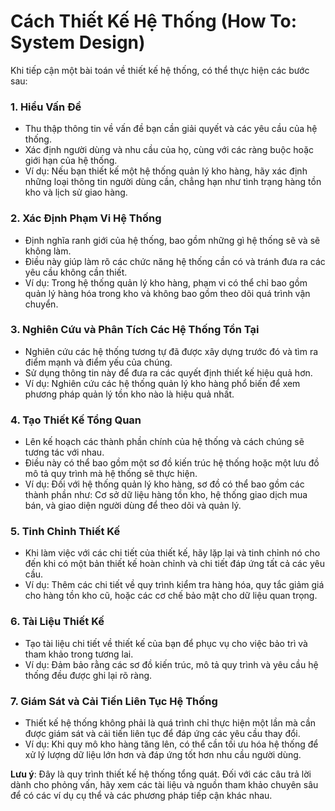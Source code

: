 # Cách Thiết Kế Hệ Thống (How To: System Design)

Khi tiếp cận một bài toán về thiết kế hệ thống, có thể thực hiện các bước sau:

### 1. Hiểu Vấn Đề
   - Thu thập thông tin về vấn đề bạn cần giải quyết và các yêu cầu của hệ thống.
   - Xác định người dùng và nhu cầu của họ, cùng với các ràng buộc hoặc giới hạn của hệ thống.
   - Ví dụ: Nếu bạn thiết kế một hệ thống quản lý kho hàng, hãy xác định những loại thông tin người dùng cần, chẳng hạn như tình trạng hàng tồn kho và lịch sử giao hàng.

### 2. Xác Định Phạm Vi Hệ Thống
   - Định nghĩa ranh giới của hệ thống, bao gồm những gì hệ thống sẽ và sẽ không làm.
   - Điều này giúp làm rõ các chức năng hệ thống cần có và tránh đưa ra các yêu cầu không cần thiết.
   - Ví dụ: Trong hệ thống quản lý kho hàng, phạm vi có thể chỉ bao gồm quản lý hàng hóa trong kho và không bao gồm theo dõi quá trình vận chuyển.

### 3. Nghiên Cứu và Phân Tích Các Hệ Thống Tồn Tại
   - Nghiên cứu các hệ thống tương tự đã được xây dựng trước đó và tìm ra điểm mạnh và điểm yếu của chúng.
   - Sử dụng thông tin này để đưa ra các quyết định thiết kế hiệu quả hơn.
   - Ví dụ: Nghiên cứu các hệ thống quản lý kho hàng phổ biến để xem phương pháp quản lý tồn kho nào là hiệu quả nhất.

### 4. Tạo Thiết Kế Tổng Quan
   - Lên kế hoạch các thành phần chính của hệ thống và cách chúng sẽ tương tác với nhau.
   - Điều này có thể bao gồm một sơ đồ kiến trúc hệ thống hoặc một lưu đồ mô tả quy trình mà hệ thống sẽ thực hiện.
   - Ví dụ: Đối với hệ thống quản lý kho hàng, sơ đồ có thể bao gồm các thành phần như: Cơ sở dữ liệu hàng tồn kho, hệ thống giao dịch mua bán, và giao diện người dùng để theo dõi và quản lý.

### 5. Tinh Chỉnh Thiết Kế
   - Khi làm việc với các chi tiết của thiết kế, hãy lặp lại và tinh chỉnh nó cho đến khi có một bản thiết kế hoàn chỉnh và chi tiết đáp ứng tất cả các yêu cầu.
   - Ví dụ: Thêm các chi tiết về quy trình kiểm tra hàng hóa, quy tắc giảm giá cho hàng tồn kho cũ, hoặc các cơ chế bảo mật cho dữ liệu quan trọng.

### 6. Tài Liệu Thiết Kế
   - Tạo tài liệu chi tiết về thiết kế của bạn để phục vụ cho việc bảo trì và tham khảo trong tương lai.
   - Ví dụ: Đảm bảo rằng các sơ đồ kiến trúc, mô tả quy trình và yêu cầu hệ thống đều được ghi lại rõ ràng.

### 7. Giám Sát và Cải Tiến Liên Tục Hệ Thống
   - Thiết kế hệ thống không phải là quá trình chỉ thực hiện một lần mà cần được giám sát và cải tiến liên tục để đáp ứng các yêu cầu thay đổi.
   - Ví dụ: Khi quy mô kho hàng tăng lên, có thể cần tối ưu hóa hệ thống để xử lý lượng dữ liệu lớn hơn và đáp ứng tốt hơn nhu cầu người dùng.

**Lưu ý**: Đây là quy trình thiết kế hệ thống tổng quát. Đối với các câu trả lời dành cho phỏng vấn, hãy xem các tài liệu và nguồn tham khảo chuyên sâu để có các ví dụ cụ thể và các phương pháp tiếp cận khác nhau.
